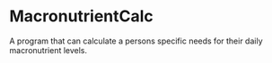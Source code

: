 # MacronutrientCalc
A program that can calculate a persons specific needs for their daily macronutrient levels.
